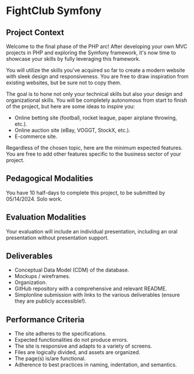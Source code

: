 # FightClub Symfony

## Project Context

Welcome to the final phase of the PHP arc! After developing your own MVC projects in PHP and exploring the Symfony framework, it's now time to showcase your skills by fully leveraging this framework.

You will utilize the skills you've acquired so far to create a modern website with sleek design and responsiveness. You are free to draw inspiration from existing websites, but be sure not to copy them.

The goal is to hone not only your technical skills but also your design and organizational skills. You will be completely autonomous from start to finish of the project, but here are some ideas to inspire you:

- Online betting site (football, rocket league, paper airplane throwing, etc.).
- Online auction site (eBay, VOGGT, StockX, etc.).
- E-commerce site.

Regardless of the chosen topic, here are the minimum expected features. You are free to add other features specific to the business sector of your project.

## Pedagogical Modalities

You have 10 half-days to complete this project, to be submitted by 05/14/2024. Solo work.

## Evaluation Modalities

Your evaluation will include an individual presentation, including an oral presentation without presentation support.

## Deliverables

- Conceptual Data Model (CDM) of the database.
- Mockups / wireframes.
- Organization.
- GitHub repository with a comprehensive and relevant README.
- Simplonline submission with links to the various deliverables (ensure they are publicly accessible!).

## Performance Criteria

- The site adheres to the specifications.
- Expected functionalities do not produce errors.
- The site is responsive and adapts to a variety of screens.
- Files are logically divided, and assets are organized.
- The page(s) is/are functional.
- Adherence to best practices in naming, indentation, and semantics.
